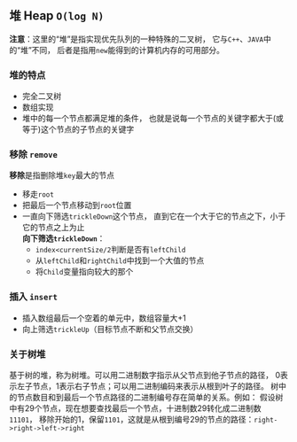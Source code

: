 ## 堆 Heap  `O(log N)` 
**注意**：这里的“堆”是指实现优先队列的一种特殊的二叉树，
它与`C++`、`JAVA`中的“堆”不同，
后者是指用`new`能得到的计算机内存的可用部分。       
### 堆的特点
- 完全二叉树
- 数组实现
- 堆中的每一个节点都满足堆的条件，
也就是说每一个节点的关键字都大于(或等于)这个节点的子节点的关键字       
### 移除 `remove`
**移除**是指删除堆`key`最大的节点
- 移走`root`
- 把最后一个节点移动到`root`位置
- 一直向下筛选`trickleDown`这个节点，
直到它在一个大于它的节点之下，小于它的节点之上为止       
**向下筛选`trickleDown`**：
    - `index<currentSize/2`判断是否有`leftChild`
    - 从`leftChild`和`rightChild`中找到一个大值的节点
    - 将`Child`变量指向较大的那个
### 插入 `insert`
- 插入数组最后一个空着的单元中，数组容量大+1
- 向上筛选`trickleUp`（目标节点不断和父节点交换）
### 关于树堆
基于树的堆，称为树堆。可以用二进制数字指示从父节点到他子节点的路径，
0表示左子节点，1表示右子节点；可以用二进制编码来表示从根到叶子的路径。
树中的节点数目和到最后一个节点路径的二进制编号存在简单的关系。例如：
假设树中有29个节点，现在想要查找最后一个节点，十进制数29转化成二进制数`11101`，
移除开始的1，保留`1101`，这就是从根到编号29的节点的路径：`right->right->left->right`



